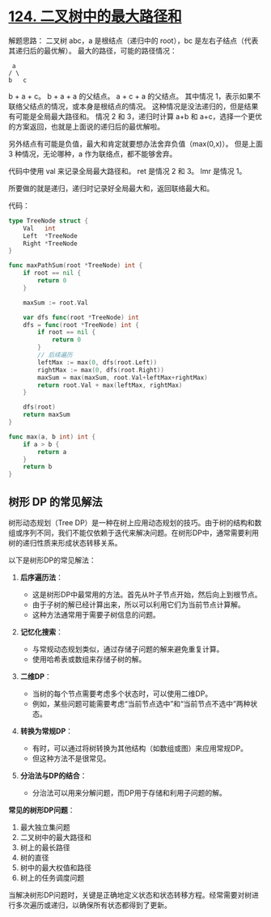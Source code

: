 # [124. 二叉树中的最大路径和](https://leetcode.cn/problems/binary-tree-maximum-path-sum/)

解题思路：
二叉树 abc，a 是根结点（递归中的 root），bc 是左右子结点（代表其递归后的最优解）。
最大的路径，可能的路径情况：

     a
    / \
    b   c
b + a + c。
b + a + a 的父结点。
a + c + a 的父结点。
其中情况 1，表示如果不联络父结点的情况，或本身是根结点的情况。
这种情况是没法递归的，但是结果有可能是全局最大路径和。
情况 2 和 3，递归时计算 a+b 和 a+c，选择一个更优的方案返回，也就是上面说的递归后的最优解啦。

另外结点有可能是负值，最大和肯定就要想办法舍弃负值（max(0,x)）。
但是上面 3 种情况，无论哪种，a 作为联络点，都不能够舍弃。

代码中使用 val 来记录全局最大路径和。
ret 是情况 2 和 3。
lmr 是情况 1。

所要做的就是递归，递归时记录好全局最大和，返回联络最大和。

代码：

```go
type TreeNode struct {
    Val   int
    Left  *TreeNode
    Right *TreeNode
}

func maxPathSum(root *TreeNode) int {
    if root == nil {
        return 0
    }

    maxSum := root.Val

    var dfs func(root *TreeNode) int
    dfs = func(root *TreeNode) int {
        if root == nil {
            return 0
        }
        // 后续遍历
        leftMax := max(0, dfs(root.Left))
        rightMax := max(0, dfs(root.Right))
        maxSum = max(maxSum, root.Val+leftMax+rightMax)
        return root.Val + max(leftMax, rightMax)
    }

    dfs(root)
    return maxSum
}

func max(a, b int) int {
    if a > b {
        return a
    }
    return b
}

```

## 树形 DP 的常见解法

树形动态规划（Tree DP）是一种在树上应用动态规划的技巧。由于树的结构和数组或序列不同，我们不能仅依赖于迭代来解决问题。在树形DP中，通常需要利用树的递归性质来形成状态转移关系。

以下是树形DP的常见解法：

1. **后序遍历法**：
    - 这是树形DP中最常用的方法。首先从叶子节点开始，然后向上到根节点。
    - 由于子树的解已经计算出来，所以可以利用它们为当前节点计算解。
    - 这种方法通常用于需要子树信息的问题。

2. **记忆化搜索**：
    - 与常规动态规划类似，通过存储子问题的解来避免重复计算。
    - 使用哈希表或数组来存储子树的解。

3. **二维DP**：
    - 当树的每个节点需要考虑多个状态时，可以使用二维DP。
    - 例如，某些问题可能需要考虑“当前节点选中”和“当前节点不选中”两种状态。

4. **转换为常规DP**：
    - 有时，可以通过将树转换为其他结构（如数组或图）来应用常规DP。
    - 但这种方法不是很常见。

5. **分治法与DP的结合**：
    - 分治法可以用来分解问题，而DP用于存储和利用子问题的解。

**常见的树形DP问题**：
1. 最大独立集问题
2. 二叉树中的最大路径和
3. 树上的最长路径
4. 树的直径
5. 树中的最大权值和路径
6. 树上的任务调度问题

当解决树形DP问题时，关键是正确地定义状态和状态转移方程。经常需要对树进行多次遍历或递归，以确保所有状态都得到了更新。